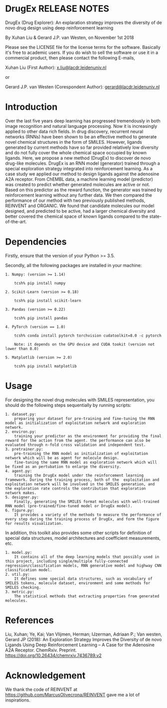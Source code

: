 DrugEx RELEASE NOTES
====================

DrugEx (Drug Explorer): An explaration strategy improves the diversity of de novo drug design using deep reinforcement learning

By Xuhan Liu & Gerard J.P. van Westen, on November 1st 2018

Please see the LICENSE file for the license terms for the software. Basically it's free to academic users. If you do wish to sell the software or use it in a commercial product, then please contact the following E-mails,

Xuhan Liu (First Author): x.liu@lacdr.leidenuniv.nl 

or

Gerard J.P. van Westen (Corespondent Author): gerard@lacdr.leidenuniv.nl


Introduction
=============
Over the last five years deep learning has progressed tremendously in both image recognition and natural language processing. Now it is increasingly applied to other data rich fields. In drug discovery, recurrent neural networks (RNNs) have been shown to be an effective method to generate novel chemical structures in the form of SMILES. However, ligands generated by current methods have so far provided relatively low diversity and do not fully cover the whole chemical space occupied by known ligands. Here, we propose a new method (DrugEx) to discover de novo drug-like molecules. DrugEx is an RNN model (generator) trained through a special exploration strategy integrated into reinforcement learning. As a case study we applied our method to design ligands against the adenosine A2A receptor. From ChEMBL data, a machine learning model (predictor) was created to predict whether generated molecules are active or not. Based on this predictor as the reward function, the generator was trained by reinforcement learning without any further data. We then compared the performance of our method with two previously published methods, REINVENT and ORGANIC. We found that candidate molecules our model designed, and predicted to be active, had a larger chemical diversity and better covered the chemical space of known ligands compared to the state-of-the-art.

Dependencies
============
Firstly, ensure that the version of your Python >= 3.5.

Secondly, all the following packages are installed in your machine:

    1. Numpy: (version >= 1.14)

        tcsh% pip install numpy

    2. Scikit-Learn (version >= 0.18)

        tcsh% pip install scikit-learn

    3. Pandas (version >= 0.22)

        tcsh% pip install pandas

    4. PyTorch (version == 1.0)

        tcsh% conda install pytorch torchvision cudatoolkit=8.0 -c pytorch 
        
        Note: it depends on the GPU device and CUDA tookit (version not lower than 8.0)

    5. Matplotlib (version >= 2.0)

        tcsh% pip install matplotlib

Usage
======
For designing the novel drug molecules with SMILES representation, you should do the following steps sequentially by running scripts:

    1. dataset.py: 
        preparing your dataset for pre-training and fine-tuning the RNN model as initialization of exploitation network and exploration network.
    2. environ.py:
        training your predictor as the environment for providing the final reward for the action from the agent. the performance can also be evaluated through n-fold cross validation and independent test. 
    3. pretrainer.py:
        pre-training the RNN model as initialization of exploitation network which will be as agent for molecule design.
        fine-tuning the same RNN model as exploration network which will be fixed as an pertubation to enlarge the diversity.
    4. agent.py: 
        training the DrugEx model under the reinforcement learning framework. During the training process, both of the  exploitation and exploitation network will be involved in the SMILES generation, and the exploration rate controls the contribution that exploration network makes.
    5. designer.py:
        Finally, generating the SMILES format molecules with well-trained RNN model (pre-trained/fine-tuned model or DrugEx model).
    6. figure.py:
        It provides a variety of the methods to measure the performance of every step during the training process of DrugEx, and form the figure for results visualization. 

In addition, this toolkit also provides some other scripts for definition of special data structures, model architectures and coefficient measurements, etc.

    1. model.py:
        It contains all of the deep learning models that possibly used in this project, including single/multiple fully-connected regression/classification models, RNN generative model and highway CNN classification model.
    2. util.py: 
        It defines some special data structures, such as vocabulary of SMILES tokens, molecule dataset, environment and some methods for SMILES checking. 
    3. metric.py:
        The statistical methods that extracting properties from generated molecules.
        

References
==========
Liu, Xuhan; Ye, Kai; Van Vlijmen, Herman; IJzerman, Adriaan P.; Van westen, Gerard JP (2018): An Exploration Strategy Improves the Diversity of de novo Ligands Using Deep Reinforcement Learning – A Case for the Adenosine A2A Receptor. ChemRxiv. Preprint.
https://doi.org/10.26434/chemrxiv.7436789.v2


Acknowledgement
===============
We thank the code of REINVENT at https://github.com/MarcusOlivecrona/REINVENT gave me a lot of inspirations.
